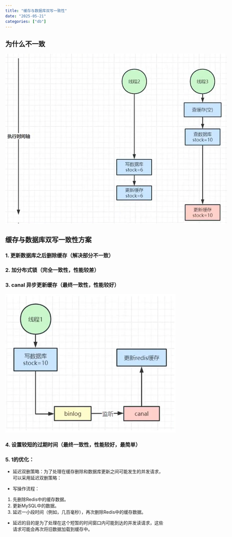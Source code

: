 ```yaml
---
title: "缓存与数据库双写一致性"
date: "2025-05-21"
categories: ["db"]
---
```


## 为什么不一致
<img src="../static/db1.png" style="max-width: 800px;"/>

## 缓存与数据库双写一致性方案

### 1. 更新数据库之后删除缓存（解决部分不一致）

### 2. 加分布式锁（完全一致性，性能较差）

### 3. canal 异步更新缓存（最终一致性，性能较好）
<img src="../static/db2.png" style="max-width: 800px;"/>

### 4. 设置较短的过期时间（最终一致性，性能较好，最简单）

### 5. 1的优化：
- 延迟双删策略：为了处理在缓存删除和数据库更新之间可能发生的并发请求，可以采用延迟双删策略：

- 写操作流程：
1. 先删除Redis中的缓存数据。
2. 更新MySQL中的数据。
3. 延迟一小段时间（例如，几百毫秒），再次删除Redis中的缓存数据。

- 延迟的目的是为了处理在这个短暂的时间窗口内可能到达的并发读请求，这些请求可能会再次将旧数据加载到缓存中。
